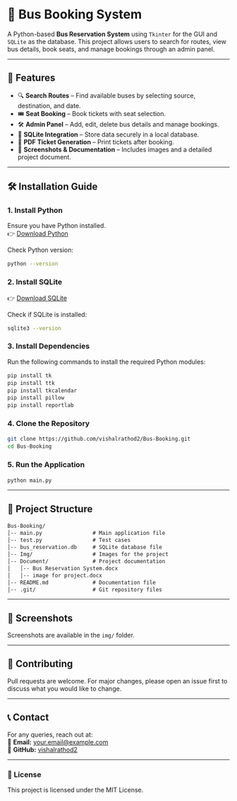 <!-- <h1 align="center" >Bus-Booking</h1>
<h2>Client Panel Img</h2><br><br>

<p align="center">
    <img src="img/Client.png" width="300">
</p>
<h2>Admin Panel Img</><br><br>

<p align="center">
    <img src="img/Admin.png" width="300">
</p>
<br><br>
<h3 align="center">Bus Booking System</h3><br>

<p align="center">
    <br>
    A project using Python, Tkinter, and SQLite.
</p>

## Installation Guide

### ** Install Python & SQLite**
Make sure you have Python installed. You can download it from the official website:

🔗 [Download Python](https://www.python.org/downloads/)
<br>

🔗 [Download SQLite](https://www.sqlite.org/download.html)

To verify installation, run the following command:


python --version

for SQLite

sqlite3 --version

### ** Install Python Library**

Make sure you have Python installed. Then, install the required module:

```md
pip install ttk
pip install tk
pip install tkcalendar
pip install sqlite3
pip install messagebox
pip install PhotoImage
pip install Pillow

 -->
<!-- # 🚌 Bus Booking System

A Python-based **Bus Reservation System** using `Tkinter` for the GUI and `SQLite` as the database. This project allows users to search for routes, view bus details, book seats, and manage bookings through an admin panel.

---

## 🚀 Features

- 🔍 **Search Routes** – Find available buses by selecting source, destination, and date.
- 🎟 **Seat Booking** – Book tickets with seat selection.
- 🛠 **Admin Panel** – Add, edit, delete bus details and manage bookings.
- 💾 **SQLite Integration** – Store data securely in a local database.

---

## 🛠 Installation Guide

### **1️⃣ Install Python**
Ensure you have Python installed.  
🔗 [Download Python](https://www.python.org/downloads/)


python --version

### 2️⃣ Install SQLite

🔗 [Download SQLite](https://www.sqlite.org/download.html)


sqlite3 --version


Check if Python is installed:
```sh
pip install ttk
pip install tk
pip install tkcalendar
pip install sqlite3
pip install messagebox
pip install PhotoImage
pip install Pillow


Bus-Booking/
│-- main.py 
│-- test.py           
│-- bus_reservation.db        
│-- Img/            
│-- README.md          


git clone https://github.com/vishalrathod2/Bus-Booking.git
cd Bus-Booking

python main.py 


---

✅ Clear project overview 
✅ Proper installation guide  
✅ Explains project structure  
✅ Includes screenshots & contact info -->
# 🚌 Bus Booking System

A Python-based **Bus Reservation System** using `Tkinter` for the GUI and `SQLite` as the database. This project allows users to search for routes, view bus details, book seats, and manage bookings through an admin panel.

---

## 🚀 Features

- 🔍 **Search Routes** – Find available buses by selecting source, destination, and date.
- 🎟 **Seat Booking** – Book tickets with seat selection.
- 🛠 **Admin Panel** – Add, edit, delete bus details and manage bookings.
- 📂 **SQLite Integration** – Store data securely in a local database.
- 📝 **PDF Ticket Generation** – Print tickets after booking.
- 📸 **Screenshots & Documentation** – Includes images and a detailed project document.

---

## 🛠 Installation Guide

### **1. Install Python**
Ensure you have Python installed.  
👉 [Download Python](https://www.python.org/downloads/)

Check Python version:
```sh
python --version
```

### **2. Install SQLite**

👉 [Download SQLite](https://www.sqlite.org/download.html)

Check if SQLite is installed:
```sh
sqlite3 --version
```

### **3. Install Dependencies**
Run the following commands to install the required Python modules:
```sh
pip install tk
pip install ttk
pip install tkcalendar
pip install pillow
pip install reportlab
```

### **4. Clone the Repository**
```sh
git clone https://github.com/vishalrathod2/Bus-Booking.git
cd Bus-Booking
```

### **5. Run the Application**
```sh
python main.py
```

---

## 📁 Project Structure
```
Bus-Booking/
│-- main.py                # Main application file
│-- test.py                # Test cases
│-- bus_reservation.db     # SQLite database file
│-- Img/                   # Images for the project
│-- Document/              # Project documentation
│   │-- Bus Reservation System.docx
│   │-- image for project.docx
│-- README.md              # Documentation file
│-- .git/                  # Git repository files
```

---

## 📸 Screenshots
Screenshots are available in the `img/` folder.

---

## 👥 Contributing
Pull requests are welcome. For major changes, please open an issue first to discuss what you would like to change.

---

## 📞 Contact
For any queries, reach out at:  
📧 **Email:** your.email@example.com  
👤 **GitHub:** [vishalrathod2](https://github.com/vishalrathod2)

---

### 📄 License
This project is licensed under the MIT License.

